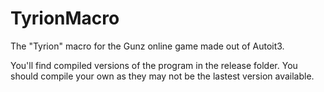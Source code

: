 TyrionMacro
===========

The "Tyrion" macro for the Gunz online game made out of Autoit3.

You'll find compiled versions of the program in the release folder.
You should compile your own as they may not be the lastest version available.
